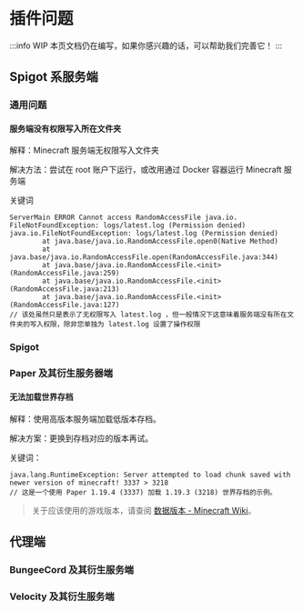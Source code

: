 # 插件问题

:::info WIP
本页文档仍在编写，如果你感兴趣的话，可以帮助我们完善它！
:::

## Spigot 系服务端

### 通用问题

#### 服务端没有权限写入所在文件夹

解释：Minecraft 服务端无权限写入文件夹

解决方法：尝试在 root 账户下运行，或改用通过 Docker 容器运行 Minecraft 服务端

关键词

```
ServerMain ERROR Cannot access RandomAccessFile java.io. FileNotFoundException: logs/latest.log (Permission denied) java.io.FileNotFoundException: logs/latest.log (Permission denied)
        at java.base/java.io.RandomAccessFile.open0(Native Method)
        at java.base/java.io.RandomAccessFile.open(RandomAccessFile.java:344)
        at java.base/java.io.RandomAccessFile.<init>(RandomAccessFile.java:259)
        at java.base/java.io.RandomAccessFile.<init>(RandomAccessFile.java:213)
        at java.base/java.io.RandomAccessFile.<init>(RandomAccessFile.java:127)
// 该处虽然只是表示了无权限写入 latest.log ，但一般情况下这意味着服务端没有所在文件夹的写入权限，除非您单独为 latest.log 设置了操作权限
```
### Spigot

### Paper 及其衍生服务器端

#### 无法加载世界存档

解释：使用高版本服务端加载低版本存档。

解决方案：更换到存档对应的版本再试。

关键词：

```
java.lang.RuntimeException: Server attempted to load chunk saved with newer version of minecraft! 3337 > 3218
// 这是一个使用 Paper 1.19.4 (3337) 加载 1.19.3 (3218) 世界存档的示例。
```

> 关于应该使用的游戏版本，请查阅 [数据版本 - Minecraft Wiki](https://minecraft.fandom.com/zh/wiki/数据版本#数据版本列表)。

## 代理端

### BungeeCord 及其衍生服务端

### Velocity 及其衍生服务端

